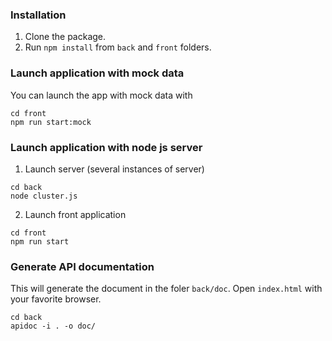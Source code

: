 
### Installation

1. Clone the package.
2. Run `npm install` from `back` and `front` folders.

### Launch application with mock data

You can launch the app with mock data with
```
cd front
npm run start:mock
```

### Launch application with node js server
1. Launch server (several instances of server)
```
cd back
node cluster.js
```

2. Launch front application
```
cd front
npm run start
```

### Generate API documentation
This will generate the document in the foler `back/doc`. Open `index.html` with your favorite browser.
```
cd back
apidoc -i . -o doc/
```
